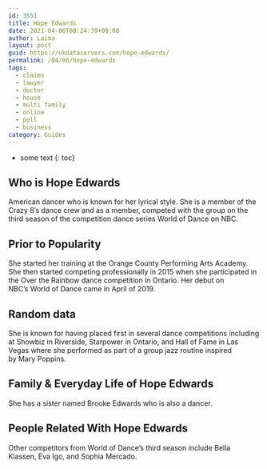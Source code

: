 ```yaml
---
id: 3551
title: Hope Edwards
date: 2021-04-06T08:24:39+00:00
author: Laima
layout: post
guid: https://ukdataservers.com/hope-edwards/
permalink: /04/06/hope-edwards
tags:
  - claims
  - lawyer
  - doctor
  - house
  - multi family
  - online
  - poll
  - business
category: Guides
---
```


* some text
{: toc}


## Who is Hope Edwards
                  
                  
                  
American dancer who is known for her lyrical style. She is a member of the Crazy 8&#8217;s dance crew and as a member, competed with the group on the third season of the competition dance series World of Dance on NBC. 
                  
              
            
              
            
                
                
                
## Prior to Popularity
                  
                  
                  
She started her training at the Orange County Performing Arts Academy. She then started competing professionally in 2015 when she participated in the Over the Rainbow dance competition in Ontario. Her debut on NBC&#8217;s World of Dance came in April of 2019. 
                  
              
            
              
            
                
                
                
## Random data
                  
                  
                  
She is known for having placed first in several dance competitions including at Showbiz in Riverside, Starpower in Ontario, and Hall of Fame in Las Vegas where she performed as part of a group jazz routine inspired by Mary Poppins. 
                  
              
            
              
            
                
                
                
## Family & Everyday Life of Hope Edwards
                  
                  
                  
She has a sister named Brooke Edwards who is also a dancer.
                  
              
            
              
            
                
                
                
## People Related With Hope Edwards
                  
                  
                  
Other competitors from World of Dance&#8217;s third season include Bella Klassen, Eva Igo, and Sophia Mercado. 
                  
              
            
              
            
                
              
            
              
              
            
            
              
            
          
          
          